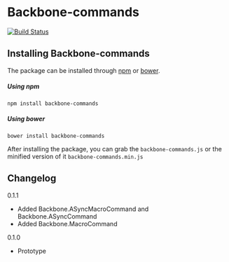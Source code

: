 # Backbone-commands

[![Build Status](https://secure.travis-ci.org/moorinteractive/backbone-commands.png?branch=master)](https://travis-ci.org/moorinteractive/backbone-commands)

## Installing Backbone-commands

The package can be installed through [npm](https://npmjs.org/) or [bower](http://bower.io/).

##### Using npm
```
npm install backbone-commands
```

##### Using bower
```
bower install backbone-commands
```

After installing the package, you can grab the `backbone-commands.js` or the minified version of it `backbone-commands.min.js`

## Changelog

0.1.1

* Added Backbone.ASyncMacroCommand and Backbone.ASyncCommand
* Added Backbone.MacroCommand


0.1.0

* Prototype
